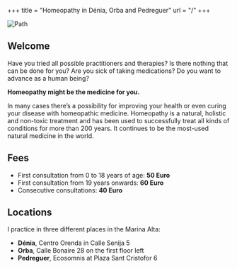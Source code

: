 +++
title = "Homeopathy in Dénia, Orba and Pedreguer"
url = "/"
+++

![Path](/images/path.jpg)

## Welcome

Have you tried all possible practitioners and therapies? Is there nothing that can be done for you? Are you sick of taking medications? Do you want to advance as a human being?

**Homeopathy might be the medicine for you.**

In many cases there’s a possibility for improving your health or even curing your disease with homeopathic medicine. Homeopathy is a natural, holistic and non-toxic treatment and has been used to successfully treat all kinds of conditions for more than 200 years. It continues to be the most-used natural medicine in the world.

## Fees
* First consultation from 0 to 18 years of age: **50 Euro**
* First consultation from 19 years onwards: **60 Euro**
* Consecutive consultations: **40 Euro**

## Locations
I practice in three different places in the Marina Alta:

* **Dénia**, Centro Orenda in Calle Senija 5
* **Orba**, Calle Bonaire 28 on the first floor left
* **Pedreguer**, Ecosomnis at Plaza Sant Cristofor 6

